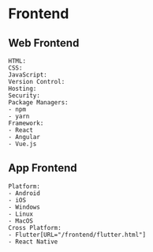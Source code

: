 # Frontend 

## Web Frontend

```roadmap
HTML:
CSS:
JavaScript:
Version Control:
Hosting:
Security:
Package Managers:
- npm
- yarn
Framework:
- React
- Angular
- Vue.js
```

## App Frontend

```roadmap
Platform:
- Android
- iOS
- Windows
- Linux
- MacOS
Cross Platform:
- Flutter[URL="/frontend/flutter.html"]
- React Native
```